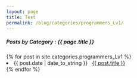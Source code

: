 ```yaml
---
layout: page
title: Test
permalink: /blog/categories/programmers_Lv1/
---
```


<h5> Posts by Category : {{ page.title }} </h5>

<div class="card">
{% for post in site.categories.programmers_Lv1 %}
 <li class="category-posts"><span>{{ post.date | date_to_string }}</span> &nbsp; <a href="{{ post.url }}">{{ post.title }}</a></li>
{% endfor %}
</div>

